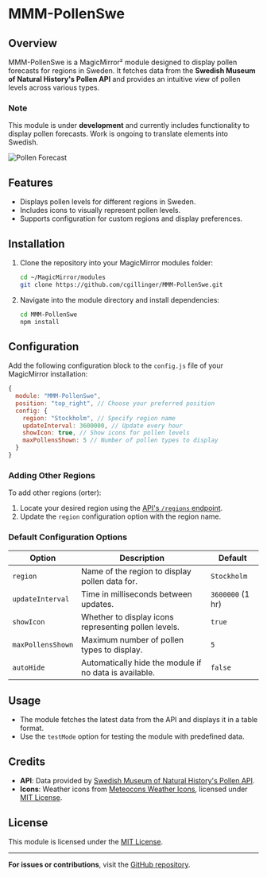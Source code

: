 
# MMM-PollenSwe

## Overview
MMM-PollenSwe is a MagicMirror² module designed to display pollen forecasts for regions in Sweden. It fetches data from the **Swedish Museum of Natural History's Pollen API** and provides an intuitive view of pollen levels across various types.

### Note
This module is under **development** and currently includes functionality to display pollen forecasts. Work is ongoing to translate elements into Swedish.

![Pollen Forecast](pollenSwe.png)

## Features
- Displays pollen levels for different regions in Sweden.
- Includes icons to visually represent pollen levels.
- Supports configuration for custom regions and display preferences.

## Installation
1. Clone the repository into your MagicMirror modules folder:
   ```bash
   cd ~/MagicMirror/modules
   git clone https://github.com/cgillinger/MMM-PollenSwe.git
   ```
2. Navigate into the module directory and install dependencies:
   ```bash
   cd MMM-PollenSwe
   npm install
   ```

## Configuration
Add the following configuration block to the `config.js` file of your MagicMirror installation:

```javascript
{
  module: "MMM-PollenSwe",
  position: "top_right", // Choose your preferred position
  config: {
    region: "Stockholm", // Specify region name
    updateInterval: 3600000, // Update every hour
    showIcon: true, // Show icons for pollen levels
    maxPollensShown: 5 // Number of pollen types to display
  }
}
```

### Adding Other Regions
To add other regions (orter):
1. Locate your desired region using the [API's `/regions` endpoint](https://api.pollenrapporten.se/v1/regions).
2. Update the `region` configuration option with the region name.

### Default Configuration Options
| Option             | Description                                                                                 | Default           |
|--------------------|---------------------------------------------------------------------------------------------|-------------------|
| `region`           | Name of the region to display pollen data for.                                              | `Stockholm`       |
| `updateInterval`   | Time in milliseconds between updates.                                                       | `3600000` (1 hr)  |
| `showIcon`         | Whether to display icons representing pollen levels.                                        | `true`            |
| `maxPollensShown`  | Maximum number of pollen types to display.                                                  | `5`               |
| `autoHide`         | Automatically hide the module if no data is available.                                      | `false`           |

## Usage
- The module fetches the latest data from the API and displays it in a table format.
- Use the `testMode` option for testing the module with predefined data.

## Credits
- **API**: Data provided by [Swedish Museum of Natural History's Pollen API](https://api.pollenrapporten.se/docs).
- **Icons**: Weather icons from [Meteocons Weather Icons](https://iconduck.com/sets/meteocons-weather-icons), licensed under [MIT License](https://opensource.org/licenses/MIT).

## License
This module is licensed under the [MIT License](https://opensource.org/licenses/MIT).

---

**For issues or contributions**, visit the [GitHub repository](https://github.com/cgillinger/MMM-PollenSwe).
